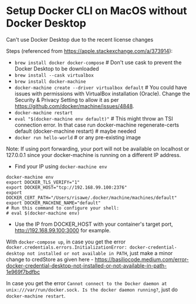 # Setup Docker CLI on MacOS without Docker Desktop 
 
Can't use Docker Desktop due to the recent license changes

Steps (referenced from https://apple.stackexchange.com/a/373914):

* `brew install docker docker-compose` # Don't use cask to prevent the Docker Desktop to be downloaded
* `brew install --cask virtualbox` 
* `brew install docker-machine`
* `docker-machine create --driver virtualbox default` # You could have issues with permissions with VirtualBox installation (Oracle). Change the Security & Privacy Setting to allow it as per https://github.com/docker/machine/issues/4848.  
* `docker-machine restart`
* `eval "$(docker-machine env default)"` # This might throw an TSI connection error. In that case run docker-machine regenerate-certs default (docker-machine restart) # maybe needed
* `docker run hello-world` # or any pre-existing image

Note: If using port forwarding, your port will not be available on localhost or 127.0.0.1 since your docker-machine is running on a different IP address.
* Find your IP using `docker-machine env`
~~~
docker-machine env
export DOCKER_TLS_VERIFY="1"
export DOCKER_HOST="tcp://192.168.99.100:2376"
export DOCKER_CERT_PATH="/Users/risawe/.docker/machine/machines/default"
export DOCKER_MACHINE_NAME="default"
# Run this command to configure your shell: 
# eval $(docker-machine env)
~~~
* Use the IP from DOCKER_HOST with your container's target port, http://192.168.99.100:3000 for example.

With `docker-compose up`, in case you get the error `docker.credentials.errors.InitializationError: docker-credential-desktop not installed or not available in PATH`, just make a minor change to credStore as given here - https://basiliocode.medium.com/error-docker-credential-desktop-not-installed-or-not-available-in-path-1e969f7bdfbc

In case you get the error `Cannot connect to the Docker daemon at unix:///var/run/docker.sock. Is the docker daemon running?`, just do `docker-machine restart`.
